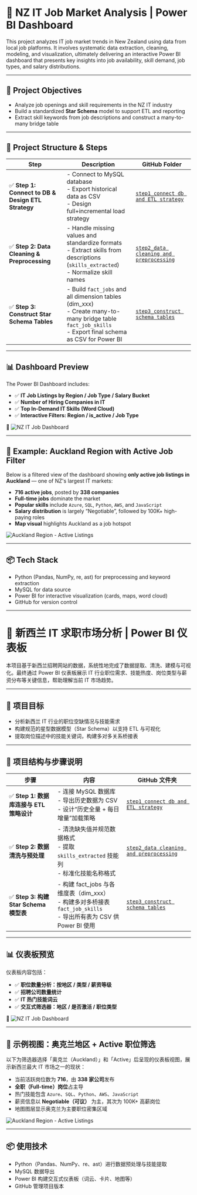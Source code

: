 # 💼 NZ IT Job Market Analysis | Power BI Dashboard

This project analyzes IT job market trends in New Zealand using data from local job platforms. It involves systematic data extraction, cleaning, modeling, and visualization, ultimately delivering an interactive Power BI dashboard that presents key insights into job availability, skill demand, job types, and salary distributions.

---

## 🎯 Project Objectives

- Analyze job openings and skill requirements in the NZ IT industry
- Build a standardized **Star Schema** model to support ETL and reporting
- Extract skill keywords from job descriptions and construct a many-to-many bridge table

---

## 📁 Project Structure & Steps

| Step | Description | GitHub Folder |
|------|-------------|----------------|
| ✅ **Step 1: Connect to DB & Design ETL Strategy** | - Connect to MySQL database<br>- Export historical data as CSV<br>- Design full+incremental load strategy | [`step1_connect db and ETL strategy`](./step1_connect%20db%20and%20ETL%20strategy) |
| ✅ **Step 2: Data Cleaning & Preprocessing** | - Handle missing values and standardize formats<br>- Extract skills from descriptions (`skills_extracted`)<br>- Normalize skill names | [`step2_data cleaning and preprocessing`](./step2_data%20cleaning%20and%20preprocessing) |
| ✅ **Step 3: Construct Star Schema Tables** | - Build `fact_jobs` and all dimension tables (dim_xxx)<br>- Create many-to-many bridge table `fact_job_skills`<br>- Export final schema as CSV for Power BI | [`step3_construct schema tables`](./step3_construct%20schema%20tables) |

---

## 📊 Dashboard Preview

The Power BI Dashboard includes:

- ✅ **IT Job Listings by Region / Job Type / Salary Bucket**
- ✅ **Number of Hiring Companies in IT**
- ✅ **Top In-Demand IT Skills (Word Cloud)**
- ✅ **Interactive Filters: Region / is_active / Job Type**

📄 ![NZ IT Job Dashboard](./dashboard/dashboard.png)

---

## 🧭 Example: Auckland Region with Active Job Filter

Below is a filtered view of the dashboard showing **only active job listings in Auckland** — one of NZ's largest IT markets:

- **716 active jobs**, posted by **338 companies**
- **Full-time jobs** dominate the market
- **Popular skills** include `Azure`, `SQL`, `Python`, `AWS`, and `JavaScript`
- **Salary distribution** is largely “Negotiable”, followed by 100K+ high-paying roles
- **Map visual** highlights Auckland as a job hotspot

![Auckland Region - Active Listings](./dashboard/ex_auckland.png)

---

## 📦 Tech Stack

- Python (Pandas, NumPy, re, ast) for preprocessing and keyword extraction
- MySQL for data source
- Power BI for interactive visualization (cards, maps, word cloud)
- GitHub for version control

---

# 💼 新西兰 IT 求职市场分析 | Power BI 仪表板

本项目基于新西兰招聘网站的数据，系统性地完成了数据提取、清洗、建模与可视化。最终通过 Power BI 仪表板展示 IT 行业职位需求、技能热度、岗位类型与薪资分布等关键信息，帮助理解当前 IT 市场趋势。

---

## 🎯 项目目标

- 分析新西兰 IT 行业的职位空缺情况与技能需求
- 构建规范的星型数据模型（Star Schema）以支持 ETL 与可视化
- 提取岗位描述中的技能关键词，构建多对多关系桥接表

---

## 📁 项目结构与步骤说明

| 步骤 | 内容 | GitHub 文件夹 |
|------|------|----------------|
| ✅ **Step 1: 数据库连接与 ETL 策略设计** | - 连接 MySQL 数据库<br>- 导出历史数据为 CSV<br>- 设计“历史全量 + 每日增量”加载策略 | [`step1_connect db and ETL strategy`](./step1_connect%20db%20and%20ETL%20strategy) |
| ✅ **Step 2: 数据清洗与预处理** | - 清洗缺失值并规范数据格式<br>- 提取 `skills_extracted` 技能列<br>- 标准化技能名称格式 | [`step2_data cleaning and preprocessing`](./step2_data%20cleaning%20and%20preprocessing) |
| ✅ **Step 3: 构建 Star Schema 模型表** | - 构建 fact_jobs 与各维度表（dim_xxx）<br>- 构建多对多桥接表 `fact_job_skills`<br>- 导出所有表为 CSV 供 Power BI 使用 | [`step3_construct schema tables`](./step3_construct%20schema%20tables) |

---

## 📊 仪表板预览

仪表板内容包括：

- ✅ **职位数量分析：按地区 / 类型 / 薪资等级**
- ✅ **招聘公司数量统计**
- ✅ **IT 热门技能词云**
- ✅ **交互式筛选器：地区 / 是否激活 / 职位类型**

📄 ![NZ IT Job Dashboard](./dashboard/dashboard.png)

---

## 🧭 示例视图：奥克兰地区 + Active 职位筛选

以下为筛选器选择「奥克兰（Auckland）」和「Active」后呈现的仪表板视图，展示新西兰最大 IT 市场之一的现状：

- 当前活跃岗位数为 **716**，由 **338 家公司**发布
- **全职（Full-time）岗位**占主导
- 热门技能包含 `Azure`、`SQL`、`Python`、`AWS`、`JavaScript`
- 薪资信息以 **Negotiable（可议）** 为主，其次为 100K+ 高薪岗位
- 地图图层显示奥克兰为主要职位密集区域

![Auckland Region - Active Listings](./dashboard/ex_auckland.png)

---

## 📦 使用技术

- Python（Pandas、NumPy、re、ast）进行数据预处理与技能提取
- MySQL 数据导出
- Power BI 构建交互式仪表板（词云、卡片、地图等）
- GitHub 管理项目版本
